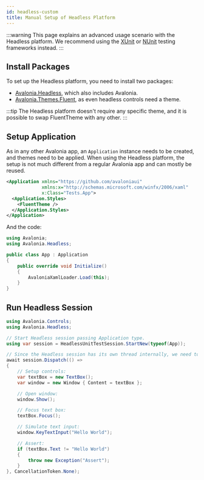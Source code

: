 ```yaml
---
id: headless-custom
title: Manual Setup of Headless Platform
---
```


:::warning
This page explains an advanced usage scenario with the Headless platform.
We recommend using the [XUnit](headless-xunit.md) or [NUnit](headless-nunit.md) testing frameworks instead.
:::

## Install Packages

To set up the Headless platform, you need to install two packages:
- [Avalonia.Headless](https://www.nuget.org/packages/Avalonia.Headless), which also includes Avalonia.
- [Avalonia.Themes.Fluent](https://www.nuget.org/packages/Avalonia.Themes.Fluent), as even headless controls need a theme.

:::tip
The Headless platform doesn't require any specific theme, and it is possible to swap FluentTheme with any other.
:::

## Setup Application

As in any other Avalonia app, an `Application` instance needs to be created, and themes need to be applied. When using the Headless platform, the setup is not much different from a regular Avalonia app and can mostly be reused.

```xml title=App.axaml
<Application xmlns="https://github.com/avaloniaui"
             xmlns:x="http://schemas.microsoft.com/winfx/2006/xaml"
             x:Class="Tests.App">
  <Application.Styles>
    <FluentTheme />
  </Application.Styles>
</Application>
```

And the code:

```csharp title=App.axaml.cs
using Avalonia;
using Avalonia.Headless;

public class App : Application
{
    public override void Initialize()
    {
        AvaloniaXamlLoader.Load(this);
    }
}
```

## Run Headless Session

```csharp title=Program.cs
using Avalonia.Controls;
using Avalonia.Headless;

// Start Headless session passing Application type.
using var session = HeadlessUnitTestSession.StartNew(typeof(App));

// Since the Headless session has its own thread internally, we need to dispatch actions there:
await session.Dispatch(() =>
{
    // Setup controls:
    var textBox = new TextBox();
    var window = new Window { Content = textBox };

    // Open window:
    window.Show();

    // Focus text box:
    textBox.Focus();

    // Simulate text input:
    window.KeyTextInput("Hello World");

    // Assert:
    if (textBox.Text != "Hello World")
    {
        throw new Exception("Assert");
    }
}, CancellationToken.None);
```